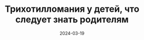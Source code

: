 ---
title: "Трихотилломания у детей, что следует знать родителям"
description: Как помочь ребенку с трихотилломанией? В этой категории размещены статьи о том, что следует знать и что делать в случае если трихотилломания у ребёнка или подростка.
layout: category
category_name: "Родителям"
date: 2024-03-19
permalink: "/categories/parents.html"
image:
    url: "/assets/img/caleb-woods-VZILDYoqn_U-unsplash.jpg"
---